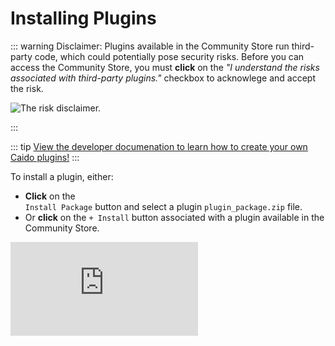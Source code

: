 # Installing Plugins

::: warning
Disclaimer: Plugins available in the Community Store run third-party code, which could potentially pose security risks. Before you can access the Community Store, you must **click** on the _"I understand the risks associated with third-party plugins."_ checkbox to acknowlege and accept the risk.

<img alt="The risk disclaimer." src="/_images/plugins_disclaimer.png" center>

:::

::: tip
[View the developer documenation to learn how to create your own Caido plugins!](https://developer.caido.io/)
:::

To install a plugin, either:

- **Click** on the <code><Icon icon="fas fa-upload" /> Install Package</code> button and select a plugin `plugin_package.zip` file.
- Or **click** on the `+ Install` button associated with a plugin available in the Community Store.

<div class="video small">
  <iframe src="https://www.youtube.com/embed/lO-WB_cXPfk?si=kou_6r8GDF1yl5Jm" title="YouTube video player." frameborder="0"></iframe>
</div>
